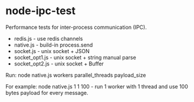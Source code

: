 # node-ipc-test

Performance tests for inter-process communication (IPC).
* redis.js - use redis channels 
* native.js - build-in process.send
* socket.js - unix socket + JSON
* socket_opt1.js - unix socket + string manual parse
* socket_opt2.js - unix socket + Buffer

Run: node native.js workers parallel_threads payload_size

For example: node native.js 1 1 100 - run 1 worker with 1 thread and use 100 bytes payload for every message.
